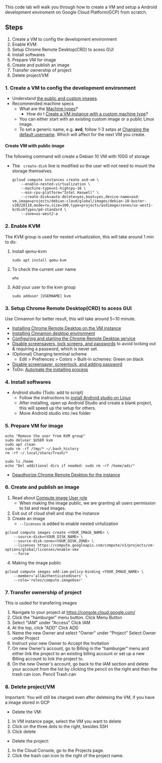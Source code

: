 This code lab will walk you through how to create a VM and setup a Android development enviroment on Google Cloud Platform(GCP) from scratch.
## Steps
1. Create a VM to config the development environment
2. Enable KVM
3. Setup Chrome Remote Desktop(CRD) to acess GUI
4. Install softwares
5. Prepare VM for image
6. Create and publish an image
7. Transfer ownership of project
8. Delete project/VM

### 1. Create a VM to config the development environment
- Understand [the public and custom images](https://cloud.google.com/compute/docs/images).
- Recommended machine specs
  - What are the [Machine types](https://cloud.google.com/compute/docs/machine-types)?
    - How do I [Create a VM instance with a custom machine type](https://cloud.google.com/compute/docs/instances/creating-instance-with-custom-machine-type#create)?
  - You can either start with an existing custom image or a public Linux image.
  - To set a generic name, e.g. **avd**, follow 1-3 setps at [Changing the default username](https://cloud.google.com/compute/docs/ssh-in-browser#changing_the_default_username).
  Which will affect for the next VM you create.
  
#### Create VM with public image
The following command will create a Debian 10 VM with 100G of storage
- The ``` create-disk``` line is modified so the user will not need to mount the storage themselves.
	```
	gcloud compute instances create asd-vm \
		--enable-nested-virtualization \
		--machine-type=n1-highcpu-16 \
		--min-cpu-platform="Intel Haswell" \
		--create-disk=auto-delete=yes,boot=yes,device-name=asd-vm,image=projects/debian-cloud/global/images/debian-10-buster-v20220118,mode=rw,size=100,type=projects/asdimage/zones/us-west1-b/diskTypes/pd-standard \
		--zone=us-west2-a
	```
	
### 2. Enable KVM
The KVM group is used for nested virtualization, this will take around 1 min to do:
1. Install qemu-kvm
	```
	sudo apt install qemu-kvm
	```
2. To check the current user name
	```
	who
	```
3. Add your user to the kvm group
	```
	sudo adduser [USERNAME] kvm
	```
### 3. Setup Chrome Remote Desktop(CRD) to acess GUI

Use Cinnamon for better result, this will take around 5~10 minute.
- [Installing Chrome Remote Desktop on the VM instance](https://cloud.google.com/architecture/chrome-desktop-remote-on-compute-engine#installing_chrome_remote_desktop_on_the_vm_instance)
- [Installing Cinnamon desktop environment](https://cloud.google.com/architecture/chrome-desktop-remote-on-compute-engine#installing_an_x_windows_system_desktop_environment)
- [Configuring and starting the Chrome Remote Desktop service](https://cloud.google.com/architecture/chrome-desktop-remote-on-compute-engine#configuring_and_starting_the_chrome_remote_desktop_service)
- [Disable screensavers, lock screens, and passwords](https://cloud.google.com/architecture/chrome-desktop-remote-on-compute-engine#cinnamon_1)
to avoid locking out & requiring a password, which is never set.
- (Optional) Changing terminal scheme
  - Edit > Prefrences > Colors > Built-in schemes: Green on black
- [Disable screensaver, screenlock, and adding password](https://cloud.google.com/architecture/chrome-desktop-remote-on-compute-engine#disable_screensavers_lock_screens_and_passwords)
- ToDo: [Automate the installing process](https://cloud.google.com/architecture/chrome-desktop-remote-on-compute-engine#automating_the_installation_process)

### 4. Install softwares
- Android studio (Todo: add to script)
  - Follow the instructions to [install Android studio on Linux](https://developer.android.com/studio/install#linux)
  - After installing, open up Android Studio and create a blank project, this will speed up the setup for others.
  - Move Android studio into /ws folder
  

### 5. Prepare VM for image
  ```
  echo "Remove the user from KVM group"
  sudo deluser $USER kvm
  sudo apt clean
  sudo rm -rf /tmp/* ~/.bash_history
  rm -rf ~/.local/share/Trash/*

  sudo ls /home
  echo "Del additional dirs if needed: sudo rm -rf /home/adir"

  ```

- [Deauthorize Chrome Remote Desktop for the instance](https://cloud.google.com/architecture/chrome-desktop-remote-on-compute-engine#deauthorize_chrome_remote_desktop_for_the_instance)

### 6. Create and publish an image
1. Read about [Compute image User role](https://cloud.google.com/compute/docs/access/iam#compute.imageUser)
    - When making the image public, we are granting all users permission to list and read images.
2. Exit out of cloud shell and stop the instance
3. Create an image
    - ```--licenses``` is added to enable nested virtulization
```
gcloud compute images create <YOUR_IMAGE_NAME> \
    --source-disk=<YOUR_DISK_NAME> \
    --source-disk-zone=<YOUR_DISK_ZONE> \
    --licenses https://compute.googleapis.com/compute/v1/projects/vm-options/global/licenses/enable-vmx
    --force
```
4. Making the image public
```
gcloud compute images add-iam-policy-binding <YOUR_IMAGE_NAME> \
    --member='allAuthenticatedUsers' \
    --role='roles/compute.imageUser'
```

### 7. Transfer ownership of project
This is usded for transfering images
1. Navigate to your project at https://console.cloud.google.com/
2. Click the "hamburger" menu button. Click Menu Button
3. Select "IAM" under "Access" Click IAM
4. At the top, click "ADD" Click ADD
5. Name the new Owner and select "Owner" under "Project" Select Owner under Project
6. Instruct your new Owner to Accept the Invitation
7. On new Owner's account, go to Billing in the "hamburger" menu and either link the project to an existing billing account or set up a new Billing account to link the project to.
8. On the new Owner's account, go back to the IAM section and delete your account from the list by clicking the pencil on the right and then the trash can icon. Pencil Trash can



### 8. Delete project/VM
Important: You will still be charged even after deleteing the VM, if you have a image stored in GCP
- Delete the VM:
1. In VM instance page, select the VM you want to delete
2. Click on the three dots to the right, besides SSH
3. Click delete
- Delete the project:
1. In the Cloud Console, go to the Projects page.
2. Click the trash can icon to the right of the project name.
